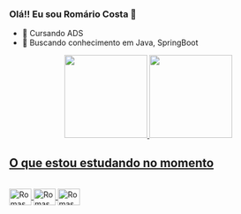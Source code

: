 ### Olá!! Eu sou Romário Costa 👋



- 🔭 Cursando ADS
- 🌱 Buscando conhecimento em Java, SpringBoot

<div align="center">
  <a href="https://github.com/RomasCosta">
  <img height="150em" src="https://github-readme-stats.vercel.app/api?username=RomasCosta&show_icons=true&theme=dracula&include_all_commits=true&count_private=true"/>
  <img height="150em" src="https://github-readme-stats.vercel.app/api/top-langs/?username=RomasCosta&layout=compact&langs_count=7&theme=dracula"/>
</div>

  ## O que estou estudando no momento
  
<div style="display: inline_block"><br>
  
  <img align="center" alt="RomasCosta-Java" height="30" width="40" src="https://cdn.jsdelivr.net/gh/devicons/devicon/icons/java/java-original.svg" />
  <img align="center" alt="RomasCosta-Spring" height="30" width="40" src="https://cdn.jsdelivr.net/gh/devicons/devicon/icons/spring/spring-original.svg" />
  <img align="center" alt="RomasCosta-Spring" height="30" width="40" src="https://cdn.jsdelivr.net/gh/devicons/devicon/icons/python/python-original.svg" />
  
</div>
  
  ##
